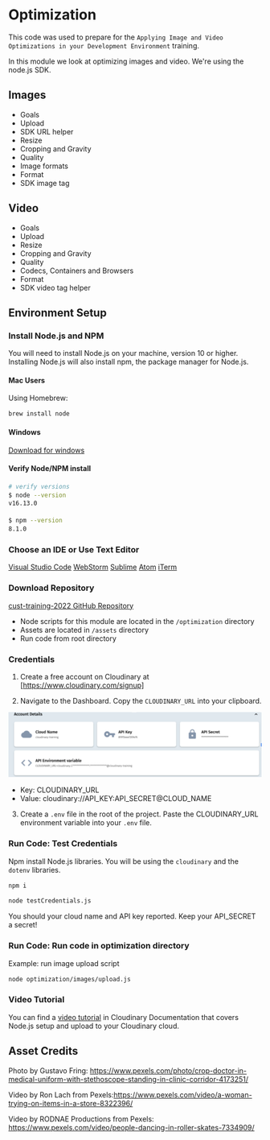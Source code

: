 # Optimization

This code was used to prepare for the `Applying Image and Video Optimizations in your Development Environment` training.


In this module we look at optimizing images and video.  We're using the node.js SDK.

## Images
- Goals
- Upload 
- SDK URL helper
- Resize
- Cropping and Gravity
- Quality
- Image formats
- Format
- SDK image tag


## Video

- Goals
- Upload
- Resize
- Cropping and Gravity
- Quality
- Codecs, Containers and Browsers
- Format
- SDK video tag helper

## Environment Setup

### Install Node.js and NPM
You will need to install Node.js on your machine, version 10 or higher.
 Installing Node.js will also install npm, the package manager for Node.js.

#### Mac Users
Using Homebrew:

```bash
brew install node
```

#### Windows
[Download for windows](https://nodejs.org/en/download/)

#### Verify Node/NPM install

```bash
# verify versions
$ node --version
v16.13.0

$ npm --version
8.1.0
```

### Choose an IDE or Use Text Editor

[Visual Studio Code](https://code.visualstudio.com/download)
[WebStorm](https://www.jetbrains.com/webstorm/)
[Sublime](https://www.sublimetext.com/)
[Atom](https://atom.io/)
[iTerm](https://iterm2.com/)

### Download Repository

[cust-training-2022 GitHub Repository](https://github.com/cloudinary-training/cust-training-2022)

- Node scripts for this module are located in the  `/optimization` directory
- Assets are located in `/assets` directory
- Run code from root directory 

### Credentials

1. Create a free account on Cloudinary at [https://www.cloudinary.com/signup]

2. Navigate to the Dashboard. Copy the `CLOUDINARY_URL` into your clipboard.

![Dashboard](../assets/env_variable.png)

- Key: CLOUDINARY_URL
- Value: cloudinary://API_KEY:API_SECRET@CLOUD_NAME


3. Create a `.env` file in the root of the project. Paste the CLOUDINARY_URL environment variable into your `.env` file.

### Run Code: Test Credentials

Npm install Node.js libraries. You will be using the `cloudinary` and the `dotenv` libraries.

```bash
npm i
```

```bash
node testCredentials.js
```
You should your cloud name and API key reported.  Keep your API_SECRET a secret!

### Run Code: Run code in optimization directory
Example: run image upload script

```bash
node optimization/images/upload.js
```
### Video Tutorial
You can find a [video tutorial](https://cloudinary.com/documentation/upload_programmatically_tutorial) in Cloudinary Documentation that covers Node.js setup and upload to your Cloudinary cloud.

## Asset Credits

Photo by Gustavo Fring: https://www.pexels.com/photo/crop-doctor-in-medical-uniform-with-stethoscope-standing-in-clinic-corridor-4173251/

Video by Ron Lach from Pexels:https://www.pexels.com/video/a-woman-trying-on-items-in-a-store-8322396/

Video by RODNAE Productions from Pexels: https://www.pexels.com/video/people-dancing-in-roller-skates-7334909/
